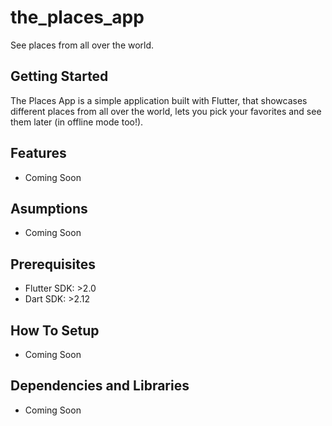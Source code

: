 # the_places_app

See places from all over the world.

## Getting Started

The Places App is a simple application built with Flutter, that showcases different places from all over the world, lets you pick your favorites and see them later (in offline mode too!).

## Features
- Coming Soon

## Asumptions
- Coming Soon

## Prerequisites
- Flutter SDK: >2.0
- Dart SDK: >2.12

## How To Setup
- Coming Soon

## Dependencies and Libraries
- Coming Soon